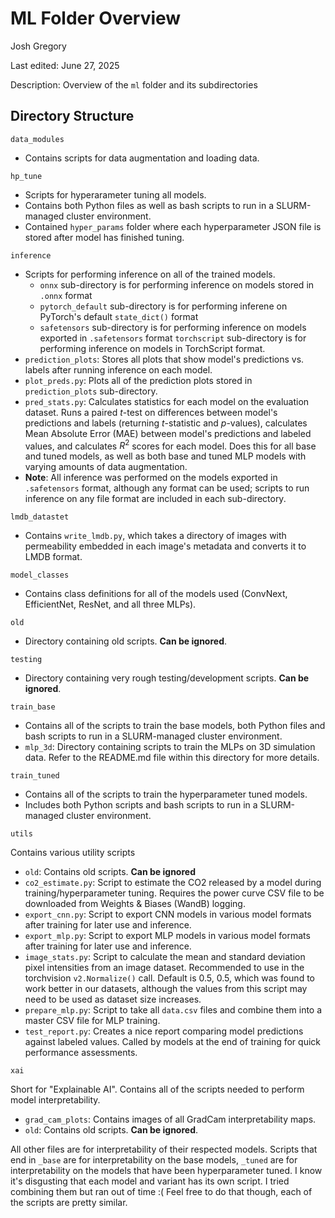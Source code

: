 # ML Folder Overview
Josh Gregory

Last edited: June 27, 2025

Description: Overview of the `ml` folder and its subdirectories

## Directory Structure

`data_modules`
- Contains scripts for data augmentation and loading data.

`hp_tune`
- Scripts for hyperarameter tuning all models.
- Contains both Python files as well as bash scripts to run in a SLURM-managed cluster environment.
- Contained `hyper_params` folder where each hyperparameter JSON file is stored after model has finished tuning.

`inference`
- Scripts for performing inference on all of the trained models.
    - `onnx` sub-directory is for performing inference on models stored in `.onnx` format 
    - `pytorch_default` sub-directory is for performing inferene on PyTorch's default `state_dict()` format
    - `safetensors` sub-directory is for performing inference on models exported in `.safetensors` format
    `torchscript` sub-directory is for performing inference on models in TorchScript format.
- `prediction_plots`: Stores all plots that show model's predictions vs. labels after running inference on each model.
- `plot_preds.py`: Plots all of the prediction plots stored in `prediction_plots` sub-directory.
- `pred_stats.py`: Calculates statistics for each model on the evaluation dataset. Runs a paired $t$-test on differences between model's predictions and labels (returning $t$-statistic and $p$-values), calculates Mean Absolute Error (MAE) between model's predictions and labeled values, and calculates $R^2$ scores for each model. Does this for all base and tuned models, as well as both base and tuned MLP models with varying amounts of data augmentation.
- **Note**: All inference was performed on the models exported in `.safetensors` format, although any format can be used; scripts to run inference on any file format are included in each sub-directory.

`lmdb_datastet`
- Contains `write_lmdb.py`, which takes a directory of images with permeability embedded in each image's metadata and converts it to LMDB format.

`model_classes`
- Contains class definitions for all of the models used (ConvNext, EfficientNet, ResNet, and all three MLPs).

`old`
- Directory containing old scripts. **Can be ignored**.

`testing`
- Directory containing very rough testing/development scripts. **Can be ignored**.

`train_base`
- Contains all of the scripts to train the base models, both Python files and bash scripts to run in a SLURM-managed cluster environment.
- `mlp_3d`: Directory containing scripts to train the MLPs on 3D simulation data. Refer to the README.md file within this directory for more details.

`train_tuned`
- Contains all of the scripts to train the hyperparameter tuned models.
- Includes both Python scripts and bash scripts to run in a SLURM-managed cluster environment.

`utils`

Contains various utility scripts

- `old`: Contains old scripts. **Can be ignored**
- `co2_estimate.py`: Script to estimate the CO2 released by a model during training/hyperparameter tuning. Requires the power curve CSV file to be downloaded from Weights & Biases (WandB) logging.
- `export_cnn.py`: Script to export CNN models in various model formats after training for later use and inference.
- `export_mlp.py`: Script to export MLP models in various model formats after training for later use and inference.
- `image_stats.py`: Script to calculate the mean and standard deviation pixel intensities from an image dataset. Recommended to use in the torchvision `v2.Normalize()` call. Default is 0.5, 0.5, which was found to work better in our datasets, although the values from this script may need to be used as dataset size increases.
- `prepare_mlp.py`: Script to take all `data.csv` files and combine them into a master CSV file for MLP training.
- `test_report.py`: Creates a nice report comparing model predictions against labeled values. Called by models at the end of training for quick performance assessments.

`xai`

Short for "Explainable AI". Contains all of the scripts needed to perform model interpretability.

- `grad_cam_plots`: Contains images of all GradCam interpretability maps.
- `old`: Contains old scripts. **Can be ignored**.

All other files are for interpretability of their respected models. Scripts that end in `_base` are for interpretability on the base models, `_tuned` are for interpretability on the models that have been hyperparameter tuned. I know it's disgusting that each model and variant has its own script. I tried combining them but ran out of time :( Feel free to do that though, each of the scripts are pretty similar.
